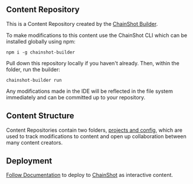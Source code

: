 ## Content Repository

This is a Content Repository created by the [ChainShot Builder](https://github.com/ChainShot/Builder).

To make modifications to this content use the ChainShot CLI which can be installed globally using npm:

```
npm i -g chainshot-builder
```

Pull down this repository locally if you haven't already. Then, within the folder, run the builder:

```
chainshot-builder run
```

Any modifications made in the IDE will be reflected in the file system immediately and can be
committed up to your repository.

## Content Structure

Content Repositories contain two folders, [projects and config](https://chainshotbuilder.readthedocs.io/en/latest/content.html#structure), which are used to track modifications to content and open up collaboration between many content creators.

## Deployment

[Follow Documentation](https://chainshotbuilder.readthedocs.io/en/latest/building_new_content.html#start-editing) to deploy to [ChainShot](https://www.chainshot.com/) as interactive content.
